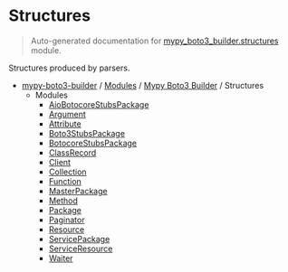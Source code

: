 # Structures

> Auto-generated documentation for [mypy_boto3_builder.structures](https://github.com/youtype/mypy_boto3_builder/blob/main/mypy_boto3_builder/structures/__init__.py) module.

Structures produced by parsers.

- [mypy-boto3-builder](../../README.md#mypy_boto3_builder) / [Modules](../../MODULES.md#mypy-boto3-builder-modules) / [Mypy Boto3 Builder](../index.md#mypy-boto3-builder) / Structures
    - Modules
        - [AioBotocoreStubsPackage](aiobotocore_stubs_package.md#aiobotocorestubspackage)
        - [Argument](argument.md#argument)
        - [Attribute](attribute.md#attribute)
        - [Boto3StubsPackage](boto3_stubs_package.md#boto3stubspackage)
        - [BotocoreStubsPackage](botocore_stubs_package.md#botocorestubspackage)
        - [ClassRecord](class_record.md#classrecord)
        - [Client](client.md#client)
        - [Collection](collection.md#collection)
        - [Function](function.md#function)
        - [MasterPackage](master_package.md#masterpackage)
        - [Method](method.md#method)
        - [Package](package.md#package)
        - [Paginator](paginator.md#paginator)
        - [Resource](resource.md#resource)
        - [ServicePackage](service_package.md#servicepackage)
        - [ServiceResource](service_resource.md#serviceresource)
        - [Waiter](waiter.md#waiter)
